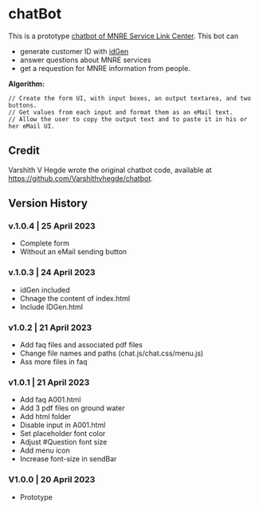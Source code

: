 # chatBot
This is a prototype [chatbot of MNRE Service Link Center](https://kietpawpan.github.io/chatBot/). 
This bot can
- generate customer ID with [idGen](https://kietpawpan.github.io/chatBot/IDGen.html)
- answer questions about MNRE services
- get a requestion for MNRE information from people.

__Algorithm:__
```
// Create the form UI, with input boxes, an output textarea, and two buttons.
// Get values from each input and format them as an eMail text.
// Allow the user to copy the output text and to paste it in his or her eMail UI.

```

## Credit
Varshith V Hegde wrote the original chatbot code, available at https://github.com/Varshithvhegde/chatbot.

## Version History 
### v.1.0.4 | 25 April 2023
- Complete form
- Without an eMail sending button

### v.1.0.3 | 24 April 2023
- idGen included
- Chnage the content of index.html 
- Include IDGen.html

### v1.0.2 | 21 April 2023
- Add faq files and associated pdf files
- Change file names and paths (chat.js/chat.css/menu.js) 
- Ass more files in faq

### v1.0.1 | 21 April 2023
- Add faq A001.html
- Add 3 pdf files on ground water
- Add html folder
- Disable input in A001.html
- Set placeholder font color
- Adjust #Question font size
- Add menu icon
- Increase font-size in sendBar

### V1.0.0 | 20 April 2023
- Prototype

